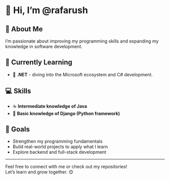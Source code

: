 # 👋 Hi, I’m @rafarush

## 👀 About Me
I’m passionate about improving my programming skills and expanding my knowledge in software development.

## 🌱 Currently Learning
- 🌿 **.NET** - diving into the Microsoft ecosystem and C# development.

## 💻 Skills
- ☕ **Intermediate knowledge of Java**  
- 🐍 **Basic knowledge of Django (Python framework)**

## 🚀 Goals
- Strengthen my programming fundamentals  
- Build real-world projects to apply what I learn  
- Explore backend and full-stack development  

---

Feel free to connect with me or check out my repositories!  
Let’s learn and grow together. 😊

<!---
rafarush/rafarush is a ✨ special ✨ repository because its `README.md` (this file) appears on your GitHub profile.
You can click the Preview link to take a look at your changes.
--->

